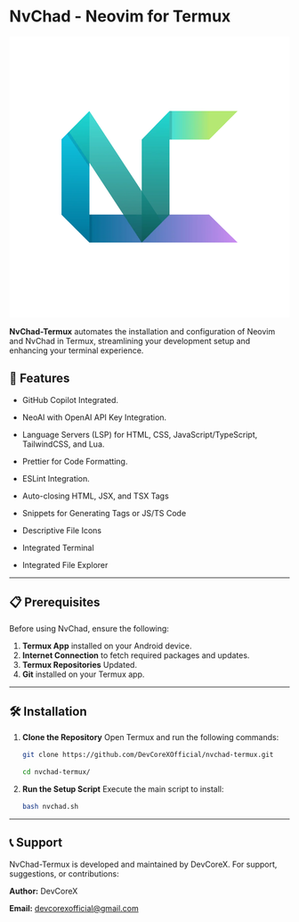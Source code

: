 # NvChad - Neovim for Termux

![NvChad Logo](assets/nvchad.webp)

**NvChad-Termux** automates the installation and configuration of Neovim and NvChad in Termux, streamlining your development setup and enhancing your terminal experience.

## **📜 Features**

- GitHub Copilot Integrated.

- NeoAI with OpenAI API Key Integration.

- Language Servers (LSP) for HTML, CSS, JavaScript/TypeScript, TailwindCSS, and Lua.

- Prettier for Code Formatting.

- ESLint Integration.

- Auto-closing HTML, JSX, and TSX Tags

- Snippets for Generating Tags or JS/TS Code

- Descriptive File Icons

- Integrated Terminal

- Integrated File Explorer

---

## **📋 Prerequisites**

Before using NvChad, ensure the following:

1. **Termux App** installed on your Android device.
2. **Internet Connection** to fetch required packages and updates.
3. **Termux Repositories** Updated.
4. **Git** installed on your Termux app.

---

## **🛠 Installation**

1. **Clone the Repository**
  Open Termux and run the following commands:

   ```bash
   git clone https://github.com/DevCoreXOfficial/nvchad-termux.git
   ```
   ```bash
   cd nvchad-termux/
   ```

2. **Run the Setup Script**
Execute the main script to install:
   ```bash
   bash nvchad.sh
   ```

---

## **📞 Support**

NvChad-Termux is developed and maintained by DevCoreX. For support, suggestions, or contributions:

**Author:** DevCoreX

**Email:** devcorexofficial@gmail.com
